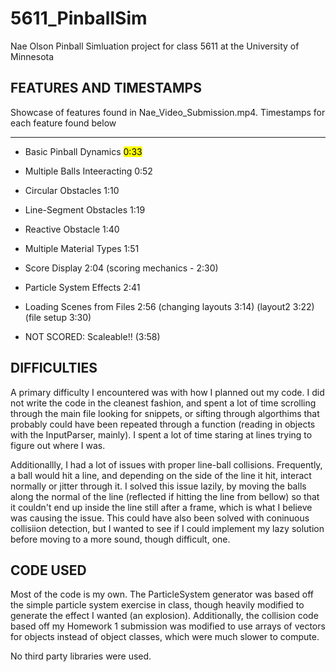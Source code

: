 # 5611_PinballSim
Nae Olson Pinball Simluation project for class 5611 at the University of Minnesota

## FEATURES AND TIMESTAMPS
Showcase of features found in Nae_Video_Submission.mp4. Timestamps for each feature found below

---

* Basic Pinball Dynamics <mark>0:33</mark>
* Multiple Balls Inteeracting 0:52
* Circular Obstacles 1:10
* Line-Segment Obstacles 1:19
* Reactive Obstacle 1:40
* Multiple Material Types 1:51
* Score Display 2:04 (scoring mechanics - 2:30)
* Particle System Effects 2:41
* Loading Scenes from Files 2:56 (changing layouts 3:14) (layout2 3:22) (file setup 3:30)

* NOT SCORED: Scaleable!! (3:58)

## DIFFICULTIES
A primary difficulty I encountered was with how I planned out my code. I did not write the code in the cleanest fashion, and spent a lot of time scrolling through the main file looking for snippets, or sifting through algorthims that probably could have been repeated through a function (reading in objects with the InputParser, mainly). I spent a lot of time staring at lines trying to figure out where I was.

Additionallly, I had a lot of issues with proper line-ball collisions. Frequently, a ball would hit a line, and depending on the side of the line it hit, interact normally or jitter through it. I solved this issue lazily, by moving the balls along the normal of the line (reflected if hitting the line from bellow) so that it couldn't end up inside the line still after a frame, which is what I believe was causing the issue. This could have also been solved with coninuous collisiion detection, but I wanted to see if I could implement my lazy solution before moving to a more sound, though difficult, one.

## CODE USED
Most of the code is my own. The ParticleSystem generator was based off the simple particle system exercise in class, though heavily modified to generate the effect I wanted (an explosion). Additionally, the collision code based off my Homework 1 submission was modified to use arrays of vectors for objects instead of object classes, which were much slower to compute.

No third party libraries were used.
